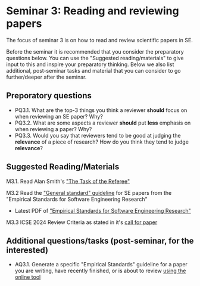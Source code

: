 # Seminar 3: Reading and reviewing papers
The focus of seminar 3 is on how to read and review scientific papers in SE.

Before the seminar it is recommended that you consider the preparatory questions below. You can use the "Suggested reading/materials" to give input to this and inspire your preparatory thinking. Below we also list additional, post-seminar tasks and material that you can consider to go further/deeper after the seminar.

## Preporatory questions
- PQ3.1. What are the top-3 things you think a reviewer **should** focus on when reviewing an SE paper? Why?
- PQ3.2. What are some aspects a reviewer **should** put **less** emphasis on when reviewing a paper? Why?
- PQ3.3. Would you say that reviewers tend to be good at judging the **relevance** of a piece of research? How do you think they tend to judge **relevance**?

## Suggested Reading/Materials
M3.1. Read Alan Smith's ["The Task of the Referee"](https://scholar.google.com/scholar?as_sdt=0%2C5&q=smith+task+of+the+referee&btnG=)

M3.2 Read the ["General standard" guideline](https://github.com/acmsigsoft/EmpiricalStandards/blob/master/docs/GeneralStandard.md) for SE papers from the "Empirical Standards for Software Engineering Research"
  - Latest PDF of ["Empirical Standards for Software Engineering Research"](https://arxiv.org/abs/2010.03525)

M3.3 ICSE 2024 Review Criteria as stated in it's [call for paper](https://conf.researchr.org/track/icse-2024/icse-2024-research-track#Call-for-papers)

## Additional questions/tasks (post-seminar, for the interested)
- AQ3.1. Generate a specific "Empirical Standards" guideline for a paper you are writing, have recently finished, or is about to review [using the online tool](https://www2.sigsoft.org/EmpiricalStandards/tools/)
